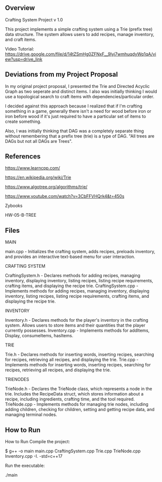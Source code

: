 ## Overview

Crafting System Project v 1.0

This project implements a simple crafting system using a Trie (prefix tree) data structure. 
The system allows users to add recipes, manage inventory, and craft items. 

Video Tutorial: https://drive.google.com/file/d/14tZSmHg0ZFNxF__9lyi7wmhuqdyWq1qA/view?usp=drive_link

## Deviations from my Project Proposal

In my original project proposal, I presented the Trie and Directed Acyclic Graph as two seperate
and distinct items. I also was initially thinking I would use a topological search to craft items
with dependencies/particular order.

I decided against this approach because I realized that if I'm crafting something in a game,
generally there isn't a need for wood before iron or iron before wood if it's just required to
have a particular set of items to create something.

Also, I was initially thinking that DAG was a completely separate thing without remembering that
a prefix tree (trie) is a type of DAG. "All trees are DAGs but not all DAGs are Trees".


## References

https://www.learncpp.com/

https://en.wikipedia.org/wiki/Trie

https://www.algotree.org/algorithms/trie/

https://www.youtube.com/watch?v=3CbFFVHQrk4&t=450s

Zybooks

HW-05-B-TREE



## Files

MAIN

main.cpp - Initializes the crafting system, adds recipes, preloads inventory, and provides an 
interactive text-based menu for user interaction.

CRAFTING SYSTEM

CraftingSystem.h - Declares methods for adding recipes, managing inventory, displaying inventory,
listing recipes, listing recipe requirements, crafting items, and displaying the recipe trie.
CraftingSystem.cpp - Implements methods for adding recipes, managing inventory, displaying 
inventory, listing recipes, listing recipe requirements, crafting items, and displaying the 
recipe trie.

INVENTORY

Inventory.h - Declares methods for the player's inventory in the crafting system. Allows users to
store items and their quantities that the player currently possesses.
Inventory.cpp - Implements methods for addItems, Display, consumeItems, hasItems.

TRIE

Trie.h  - Declares methods for inserting words, inserting recipes, searching for recipes, 
retrieving all recipes, and displaying the trie.
Trie.cpp - Implements methods for inserting words, inserting recipes, searching for 
recipes, retrieving all recipes, and displaying the trie.
 
TRIENODES

TrieNode.h - Declares the TrieNode class, which represents a node in the trie. Includes 
the RecipeData struct, which stores information about a recipe, including ingredients, 
crafting time, and the tool required.
TrieNode.cpp - Implements methods for managing trie nodes, including adding children, 
checking for children, setting and getting recipe data, and managing terminal nodes.

## How to Run

How to Run
Compile the project:

$ g++ -o main main.cpp CraftingSystem.cpp Trie.cpp TrieNode.cpp Inventory.cpp -I. -std=c++17

Run the executable:

./main